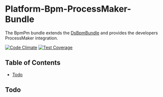 # Platform-Bpm-ProcessMaker-Bundle

The BpmPm bundle extends the [DsBpmBundle](https://github.com/DigitalState/Platform-Bpm-Bundle) and provides the developers ProcessMaker integration.

[![Code Climate](https://codeclimate.com/github/DigitalState/Platform-Bpm-Pm-Bundle/badges/gpa.svg)](https://codeclimate.com/github/DigitalState/Platform-Bpm-Pm-Bundle)
[![Test Coverage](https://codeclimate.com/github/DigitalState/Platform-Bpm-Pm-Bundle/badges/coverage.svg)](https://codeclimate.com/github/DigitalState/Platform-Bpm-Pm-Bundle/coverage)

## Table of Contents

- [Todo](#todo)

## Todo

